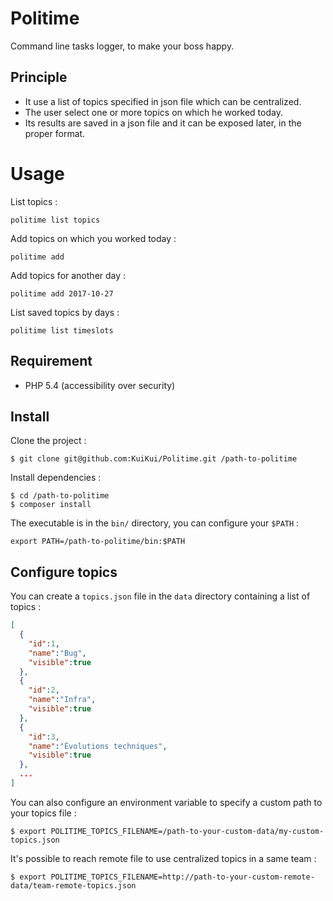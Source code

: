 # Politime

Command line tasks logger, to make your boss happy.

## Principle

- It use a list of topics specified in json file which can be centralized.
- The user select one or more topics on which he worked today.
- Its results are saved in a json file and it can be exposed later, in the proper format.

# Usage

List topics :

```
politime list topics
```

Add topics on which you worked today :

```
politime add
```

Add topics for another day :

```
politime add 2017-10-27
```

List saved topics by days :

```
politime list timeslots
```

## Requirement

- PHP 5.4 (accessibility over security)

## Install

Clone the project :

```
$ git clone git@github.com:KuiKui/Politime.git /path-to-politime
```

Install dependencies :

```
$ cd /path-to-politime
$ composer install
```

The executable is in the `bin/` directory, you can configure your `$PATH` :

```
export PATH=/path-to-politime/bin:$PATH
```

## Configure topics

You can create a `topics.json` file in the `data` directory containing a list of topics :

```json
[
  {
    "id":1,
    "name":"Bug",
    "visible":true
  },
  {
    "id":2,
    "name":"Infra",
    "visible":true
  },
  {
    "id":3,
    "name":"Évolutions techniques",
    "visible":true
  },
  ...
]
```

You can also configure an environment variable to specify a custom path to your topics file :

```
$ export POLITIME_TOPICS_FILENAME=/path-to-your-custom-data/my-custom-topics.json
```

It's possible to reach remote file to use centralized topics in a same team :

```
$ export POLITIME_TOPICS_FILENAME=http://path-to-your-custom-remote-data/team-remote-topics.json
```
